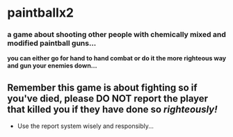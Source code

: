 # paintballx2
### a game about shooting other people with chemically mixed and modified paintball guns...
**you can either go for hand to hand combat or do it the more righteous way and gun your enemies down...**


## Remember this game is about **fighting** so if you've died, please **DO NOT** report the player that killed you if they have done so *righteously!*
 - Use the report system wisely and responsibly...
